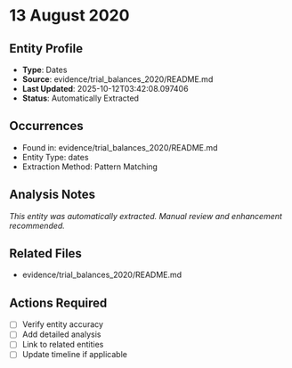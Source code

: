 # 13 August 2020

## Entity Profile
- **Type**: Dates
- **Source**: evidence/trial_balances_2020/README.md
- **Last Updated**: 2025-10-12T03:42:08.097406
- **Status**: Automatically Extracted

## Occurrences
- Found in: evidence/trial_balances_2020/README.md
- Entity Type: dates
- Extraction Method: Pattern Matching

## Analysis Notes
*This entity was automatically extracted. Manual review and enhancement recommended.*

## Related Files
- evidence/trial_balances_2020/README.md

## Actions Required
- [ ] Verify entity accuracy
- [ ] Add detailed analysis
- [ ] Link to related entities
- [ ] Update timeline if applicable

